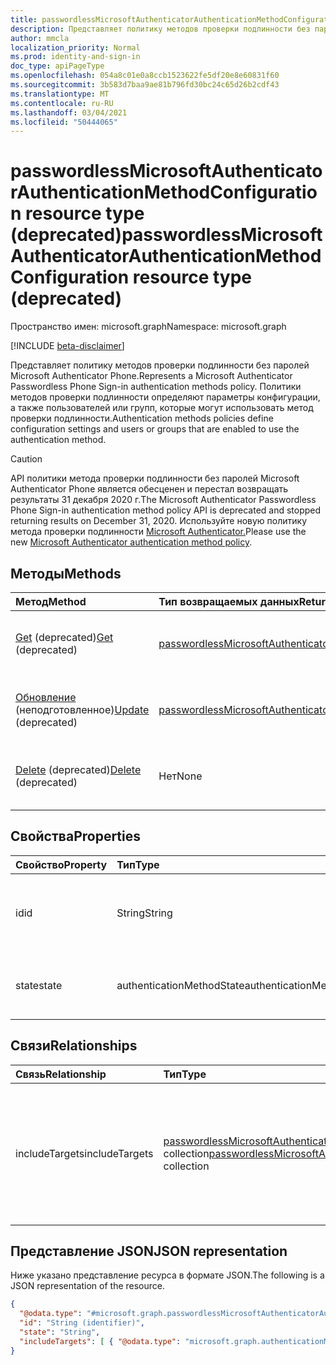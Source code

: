 ```yaml
---
title: passwordlessMicrosoftAuthenticatorAuthenticationMethodConfiguration resource type
description: Представляет политику методов проверки подлинности без паролей Microsoft Authenticator Phone.
author: mmcla
localization_priority: Normal
ms.prod: identity-and-sign-in
doc_type: apiPageType
ms.openlocfilehash: 054a8c01e0a8ccb1523622fe5df20e8e60831f60
ms.sourcegitcommit: 3b583d7baa9ae81b796fd30bc24c65d26b2cdf43
ms.translationtype: MT
ms.contentlocale: ru-RU
ms.lasthandoff: 03/04/2021
ms.locfileid: "50444065"
---
```

# <a name="passwordlessmicrosoftauthenticatorauthenticationmethodconfiguration-resource-type-deprecated"></a><span data-ttu-id="2f0a8-103">passwordlessMicrosoftAuthenticatorAuthenticationMethodConfiguration resource type (deprecated)</span><span class="sxs-lookup"><span data-stu-id="2f0a8-103">passwordlessMicrosoftAuthenticatorAuthenticationMethodConfiguration resource type (deprecated)</span></span>

<span data-ttu-id="2f0a8-104">Пространство имен: microsoft.graph</span><span class="sxs-lookup"><span data-stu-id="2f0a8-104">Namespace: microsoft.graph</span></span>

[!INCLUDE [beta-disclaimer](../../includes/beta-disclaimer.md)]

<span data-ttu-id="2f0a8-105">Представляет политику методов проверки подлинности без паролей Microsoft Authenticator Phone.</span><span class="sxs-lookup"><span data-stu-id="2f0a8-105">Represents a Microsoft Authenticator Passwordless Phone Sign-in authentication methods policy.</span></span> <span data-ttu-id="2f0a8-106">Политики методов проверки подлинности определяют параметры конфигурации, а также пользователей или групп, которые могут использовать метод проверки подлинности.</span><span class="sxs-lookup"><span data-stu-id="2f0a8-106">Authentication methods policies define configuration settings and users or groups that are enabled to use the authentication method.</span></span>

> [!CAUTION]
> <span data-ttu-id="2f0a8-107">API политики метода проверки подлинности без паролей Microsoft Authenticator Phone является обесценен и перестал возвращать результаты 31 декабря 2020 г.</span><span class="sxs-lookup"><span data-stu-id="2f0a8-107">The Microsoft Authenticator Passwordless Phone Sign-in authentication method policy API is deprecated and stopped returning results on December 31, 2020.</span></span> <span data-ttu-id="2f0a8-108">Используйте новую политику метода проверки подлинности [Microsoft Authenticator.](../resources/microsoftAuthenticatorAuthenticationMethodConfiguration.md)</span><span class="sxs-lookup"><span data-stu-id="2f0a8-108">Please use the new [Microsoft Authenticator authentication method policy](../resources/microsoftAuthenticatorAuthenticationMethodConfiguration.md).</span></span>


## <a name="methods"></a><span data-ttu-id="2f0a8-109">Методы</span><span class="sxs-lookup"><span data-stu-id="2f0a8-109">Methods</span></span>
|<span data-ttu-id="2f0a8-110">Метод</span><span class="sxs-lookup"><span data-stu-id="2f0a8-110">Method</span></span>|<span data-ttu-id="2f0a8-111">Тип возвращаемых данных</span><span class="sxs-lookup"><span data-stu-id="2f0a8-111">Return type</span></span>|<span data-ttu-id="2f0a8-112">Описание</span><span class="sxs-lookup"><span data-stu-id="2f0a8-112">Description</span></span>|
|:---|:---|:---|
|<span data-ttu-id="2f0a8-113">[Get](../api/passwordlessmicrosoftauthenticatorauthenticationmethodconfiguration-get.md) (deprecated)</span><span class="sxs-lookup"><span data-stu-id="2f0a8-113">[Get](../api/passwordlessmicrosoftauthenticatorauthenticationmethodconfiguration-get.md) (deprecated)</span></span>|[<span data-ttu-id="2f0a8-114">passwordlessMicrosoftAuthenticatorAuthenticationMethodConfiguration</span><span class="sxs-lookup"><span data-stu-id="2f0a8-114">passwordlessMicrosoftAuthenticatorAuthenticationMethodConfiguration</span></span>](../resources/passwordlessmicrosoftauthenticatorauthenticationmethodconfiguration.md)|<span data-ttu-id="2f0a8-115">Ознакомьтесь с свойствами и отношениями объекта без пароляMicrosoftAuthenticatorAuthenticationMethodConfiguration.</span><span class="sxs-lookup"><span data-stu-id="2f0a8-115">Read the properties and relationships of a passwordlessMicrosoftAuthenticatorAuthenticationMethodConfiguration object.</span></span>|
|<span data-ttu-id="2f0a8-116">[Обновление](../api/passwordlessmicrosoftauthenticatorauthenticationmethodconfiguration-update.md) (неподготовленное)</span><span class="sxs-lookup"><span data-stu-id="2f0a8-116">[Update](../api/passwordlessmicrosoftauthenticatorauthenticationmethodconfiguration-update.md) (deprecated)</span></span> |[<span data-ttu-id="2f0a8-117">passwordlessMicrosoftAuthenticatorAuthenticationMethodConfiguration</span><span class="sxs-lookup"><span data-stu-id="2f0a8-117">passwordlessMicrosoftAuthenticatorAuthenticationMethodConfiguration</span></span>](../resources/passwordlessmicrosoftauthenticatorauthenticationmethodconfiguration.md)|<span data-ttu-id="2f0a8-118">Обновление свойств объекта без пароляMicrosoftAuthenticatorAuthenticationMethodConfiguration.</span><span class="sxs-lookup"><span data-stu-id="2f0a8-118">Update the properties of a passwordlessMicrosoftAuthenticatorAuthenticationMethodConfiguration object.</span></span>|
|<span data-ttu-id="2f0a8-119">[Delete](../api/passwordlessmicrosoftauthenticatorauthenticationmethodconfiguration-delete.md) (deprecated)</span><span class="sxs-lookup"><span data-stu-id="2f0a8-119">[Delete](../api/passwordlessmicrosoftauthenticatorauthenticationmethodconfiguration-delete.md) (deprecated)</span></span>|<span data-ttu-id="2f0a8-120">Нет</span><span class="sxs-lookup"><span data-stu-id="2f0a8-120">None</span></span>|<span data-ttu-id="2f0a8-121">Возвращает объект passwordlessMicrosoftAuthenticatorAuthenticationMethodConfiguration в конфигурацию по умолчанию.</span><span class="sxs-lookup"><span data-stu-id="2f0a8-121">Reverts the passwordlessMicrosoftAuthenticatorAuthenticationMethodConfiguration object to its default configuration.</span></span>|


## <a name="properties"></a><span data-ttu-id="2f0a8-122">Свойства</span><span class="sxs-lookup"><span data-stu-id="2f0a8-122">Properties</span></span>
|<span data-ttu-id="2f0a8-123">Свойство</span><span class="sxs-lookup"><span data-stu-id="2f0a8-123">Property</span></span>|<span data-ttu-id="2f0a8-124">Тип</span><span class="sxs-lookup"><span data-stu-id="2f0a8-124">Type</span></span>|<span data-ttu-id="2f0a8-125">Описание</span><span class="sxs-lookup"><span data-stu-id="2f0a8-125">Description</span></span>|
|:---|:---|:---|
|<span data-ttu-id="2f0a8-126">id</span><span class="sxs-lookup"><span data-stu-id="2f0a8-126">id</span></span>|<span data-ttu-id="2f0a8-127">String</span><span class="sxs-lookup"><span data-stu-id="2f0a8-127">String</span></span>|<span data-ttu-id="2f0a8-128">Идентификатор политики метода проверки подлинности.</span><span class="sxs-lookup"><span data-stu-id="2f0a8-128">The authentication method policy identifier.</span></span>|
|<span data-ttu-id="2f0a8-129">state</span><span class="sxs-lookup"><span data-stu-id="2f0a8-129">state</span></span>|<span data-ttu-id="2f0a8-130">authenticationMethodState</span><span class="sxs-lookup"><span data-stu-id="2f0a8-130">authenticationMethodState</span></span>|<span data-ttu-id="2f0a8-131">Возможные значения: `enabled`, `disabled`.</span><span class="sxs-lookup"><span data-stu-id="2f0a8-131">Possible values are: `enabled`, `disabled`.</span></span>|

## <a name="relationships"></a><span data-ttu-id="2f0a8-132">Связи</span><span class="sxs-lookup"><span data-stu-id="2f0a8-132">Relationships</span></span>
|<span data-ttu-id="2f0a8-133">Связь</span><span class="sxs-lookup"><span data-stu-id="2f0a8-133">Relationship</span></span>|<span data-ttu-id="2f0a8-134">Тип</span><span class="sxs-lookup"><span data-stu-id="2f0a8-134">Type</span></span>|<span data-ttu-id="2f0a8-135">Описание</span><span class="sxs-lookup"><span data-stu-id="2f0a8-135">Description</span></span>|
|:---|:---|:---|
|<span data-ttu-id="2f0a8-136">includeTargets</span><span class="sxs-lookup"><span data-stu-id="2f0a8-136">includeTargets</span></span>|<span data-ttu-id="2f0a8-137">[passwordlessMicrosoftAuthenticatorAuthenticationMethodTarget](../resources/passwordlessmicrosoftauthenticatorauthenticationmethodtarget.md) collection</span><span class="sxs-lookup"><span data-stu-id="2f0a8-137">[passwordlessMicrosoftAuthenticatorAuthenticationMethodTarget](../resources/passwordlessmicrosoftauthenticatorauthenticationmethodtarget.md) collection</span></span>|<span data-ttu-id="2f0a8-138">Коллекция пользователей или групп, которые могут использовать метод проверки подлинности.</span><span class="sxs-lookup"><span data-stu-id="2f0a8-138">A collection of users or groups who are enabled to use the authentication method.</span></span>|

## <a name="json-representation"></a><span data-ttu-id="2f0a8-139">Представление JSON</span><span class="sxs-lookup"><span data-stu-id="2f0a8-139">JSON representation</span></span>
<span data-ttu-id="2f0a8-140">Ниже указано представление ресурса в формате JSON.</span><span class="sxs-lookup"><span data-stu-id="2f0a8-140">The following is a JSON representation of the resource.</span></span>
<!-- {
  "blockType": "resource",
  "keyProperty": "id",
  "@odata.type": "microsoft.graph.passwordlessMicrosoftAuthenticatorAuthenticationMethodConfiguration",
  "baseType": "microsoft.graph.authenticationMethodConfiguration",
  "openType": false
}
-->
``` json
{
  "@odata.type": "#microsoft.graph.passwordlessMicrosoftAuthenticatorAuthenticationMethodConfiguration",
  "id": "String (identifier)",
  "state": "String",
  "includeTargets": [ { "@odata.type": "microsoft.graph.authenticationMethodTarget" } ]
}
```
